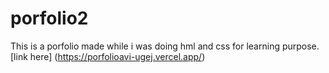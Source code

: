 # porfolio2
This is a porfolio made while i was doing hml and css for learning purpose.
[link here] (https://porfolioavi-ugej.vercel.app/)
